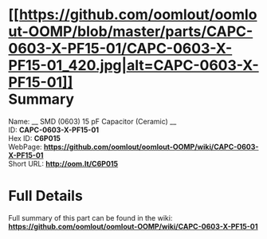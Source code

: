 
[[https://github.com/oomlout/oomlout-OOMP/blob/master/parts/CAPC-0603-X-PF15-01/CAPC-0603-X-PF15-01_420.jpg|alt=CAPC-0603-X-PF15-01]]     
Summary
=================
  
Name: __ SMD (0603) 15 pF Capacitor (Ceramic) __    
ID: __CAPC-0603-X-PF15-01__   
Hex ID: __C6P015__   
WebPage: __https://github.com/oomlout/oomlout-OOMP/wiki/CAPC-0603-X-PF15-01__   
Short URL: __http://oom.lt/C6P015__   

Full Details
==========================
Full summary of this part can be found in the wiki:   
__https://github.com/oomlout/oomlout-OOMP/wiki/CAPC-0603-X-PF15-01__    

